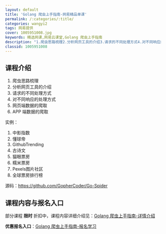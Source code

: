 ```yaml
---
layout: default
title: 'Golang 爬虫上手指南-网易精品单课'
permalink: /:categories/:title/
categories: wangyi2
tags: 网易提供
cover: 1005951008.jpg
keywords: 精选网课,网易云课堂,Golang 爬虫上手指南
description: "1.爬虫思路梳理2.分析网页工具的介绍3.请求的不同处理方式4.对不同响应的处理方式5.网页端数据的爬取6.APP端数据的爬取实例：1.中影指数2.懂球帝3.GithubTrending4."
classid: 1005951008
---
```


## 课程介绍

1. 爬虫思路梳理
2. 分析网页工具的介绍
3. 请求的不同处理方式
4. 对不同响应的处理方式
5. 网页端数据的爬取
6. APP 端数据的爬取



实例：
1. 中影指数
2. 懂球帝
3. GithubTrending
4. 古诗文
5. 猫眼票房
6. 糯米票房
7. Pexels图片社区
8. 全球票房排行榜

源码：https://github.com/GopherCoder/Go-Spider

## 课程内容与报名入口

部分课程 **限时** 折扣中，课程内容详细介绍见：[Golang 爬虫上手指南-详情介绍](https://study.163.com/course/introduction/1005951008.htm?share=1&shareId=1025206652&utm_campaign=share&utm_medium=iphoneShare&utm_source=&utm_u=1025206652)

**优惠报名入口**：[Golang 爬虫上手指南-报名学习](https://study.163.com/course/introduction/1005951008.htm?share=1&shareId=1025206652&utm_campaign=share&utm_medium=iphoneShare&utm_source=&utm_u=1025206652)

